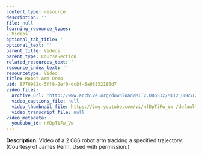 ```yaml
---
content_type: resource
description: ''
file: null
learning_resource_types:
- Videos
optional_tab_title: ''
optional_text: ''
parent_title: Videos
parent_type: CourseSection
related_resources_text: ''
resource_index_text: ''
resourcetype: Video
title: Robot Arm Demo
uid: 8770982c-5ff8-2ef0-dc8f-5a05852186d7
video_files:
  archive_url: 'http://www.archive.org/download/MIT2.086S12/MIT2_086S12_unit7_arm_300k.mp4 '
  video_captions_file: null
  video_thumbnail_file: https://img.youtube.com/vi/nfDpTiFw_Vw /default.jpg
  video_transcript_file: null
video_metadata:
  youtube_id: nfDpTiFw_Vw
---
```


**Description**: Video of a 2.086 robot arm tracking a specified trajectory. (Courtesy of James Penn. Used with permission.)